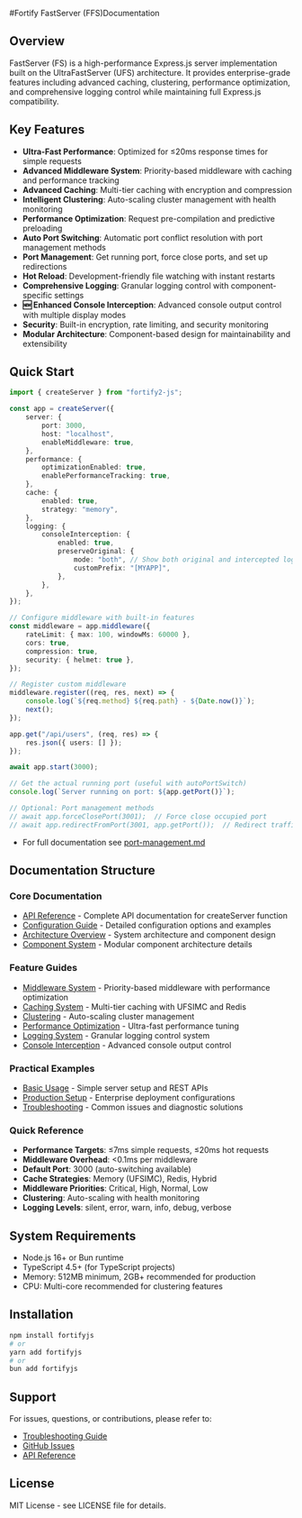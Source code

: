 #Fortify FastServer (FFS)Documentation

## Overview

FastServer (FS) is a high-performance Express.js server implementation built on the UltraFastServer (UFS) architecture. It provides enterprise-grade features including advanced caching, clustering, performance optimization, and comprehensive logging control while maintaining full Express.js compatibility.

## Key Features

-   **Ultra-Fast Performance**: Optimized for ≤20ms response times for simple requests
-   **Advanced Middleware System**: Priority-based middleware with caching and performance tracking
-   **Advanced Caching**: Multi-tier caching with encryption and compression
-   **Intelligent Clustering**: Auto-scaling cluster management with health monitoring
-   **Performance Optimization**: Request pre-compilation and predictive preloading
-   **Auto Port Switching**: Automatic port conflict resolution with port management methods
-   **Port Management**: Get running port, force close ports, and set up redirections
-   **Hot Reload**: Development-friendly file watching with instant restarts
-   **Comprehensive Logging**: Granular logging control with component-specific settings
-   **🆕 Enhanced Console Interception**: Advanced console output control with multiple display modes
-   **Security**: Built-in encryption, rate limiting, and security monitoring
-   **Modular Architecture**: Component-based design for maintainability and extensibility

## Quick Start

```typescript
import { createServer } from "fortify2-js";

const app = createServer({
    server: {
        port: 3000,
        host: "localhost",
        enableMiddleware: true,
    },
    performance: {
        optimizationEnabled: true,
        enablePerformanceTracking: true,
    },
    cache: {
        enabled: true,
        strategy: "memory",
    },
    logging: {
        consoleInterception: {
            enabled: true,
            preserveOriginal: {
                mode: "both", // Show both original and intercepted logs
                customPrefix: "[MYAPP]",
            },
        },
    },
});

// Configure middleware with built-in features
const middleware = app.middleware({
    rateLimit: { max: 100, windowMs: 60000 },
    cors: true,
    compression: true,
    security: { helmet: true },
});

// Register custom middleware
middleware.register((req, res, next) => {
    console.log(`${req.method} ${req.path} - ${Date.now()}`);
    next();
});

app.get("/api/users", (req, res) => {
    res.json({ users: [] });
});

await app.start(3000);

// Get the actual running port (useful with autoPortSwitch)
console.log(`Server running on port: ${app.getPort()}`);

// Optional: Port management methods
// await app.forceClosePort(3001);  // Force close occupied port
// await app.redirectFromPort(3001, app.getPort());  // Redirect traffic
```

-   For full documentation see [port-management.md](./port-management.md)

## Documentation Structure

### Core Documentation

-   [API Reference](./api-reference.md) - Complete API documentation for createServer function
-   [Configuration Guide](./configuration.md) - Detailed configuration options and examples
-   [Architecture Overview](./architecture.md) - System architecture and component design
-   [Component System](./components.md) - Modular component architecture details

### Feature Guides

-   [Middleware System](./middleware.md) - Priority-based middleware with performance optimization
-   [Caching System](./caching.md) - Multi-tier caching with UFSIMC and Redis
-   [Clustering](./clustering.md) - Auto-scaling cluster management
-   [Performance Optimization](./performance.md) - Ultra-fast performance tuning
-   [Logging System](./logging.md) - Granular logging control system
-   [Console Interception](./console/console-interception.md) - Advanced console output control

### Practical Examples

-   [Basic Usage](./examples/basic-usage.md) - Simple server setup and REST APIs
-   [Production Setup](./examples/production.md) - Enterprise deployment configurations
-   [Troubleshooting](./troubleshooting.md) - Common issues and diagnostic solutions

### Quick Reference

-   **Performance Targets**: ≤7ms simple requests, ≤20ms hot requests
-   **Middleware Overhead**: <0.1ms per middleware
-   **Default Port**: 3000 (auto-switching available)
-   **Cache Strategies**: Memory (UFSIMC), Redis, Hybrid
-   **Middleware Priorities**: Critical, High, Normal, Low
-   **Clustering**: Auto-scaling with health monitoring
-   **Logging Levels**: silent, error, warn, info, debug, verbose

## System Requirements

-   Node.js 16+ or Bun runtime
-   TypeScript 4.5+ (for TypeScript projects)
-   Memory: 512MB minimum, 2GB+ recommended for production
-   CPU: Multi-core recommended for clustering features

## Installation

```bash
npm install fortifyjs
# or
yarn add fortifyjs
# or
bun add fortifyjs
```

## Support

For issues, questions, or contributions, please refer to:

-   [Troubleshooting Guide](./troubleshooting.md)
-   [GitHub Issues](https://github.com/NEHONIX/fortifyjs/issues)
-   [API Reference](./api-reference.md)

## License

MIT License - see LICENSE file for details.

